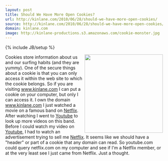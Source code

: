 ```yaml
---
layout: post
title: Should We Have More Open Cookies?
url: http://kinlane.com/2010/06/28/should-we-have-more-open-cookies/
source: http://kinlane.com/2010/06/28/should-we-have-more-open-cookies/
domain: kinlane.com
image: http://kinlane-productions.s3.amazonaws.com/cookie-monster.jpg
---
```

{% include JB/setup %}

<p>
     <img class="alignnone c1" title="Cookie Monster" src="http://kinlane-productions.s3.amazonaws.com/cookie-monster.jpg" alt="" width="250" align="right" />Cookies store information about us and our surfing habits (and they are yummy). One of the secure things about a cookie is that you can only access it within the web site to which the cookie belongs. So if you are visiting <a href="http://www.kinlane.com">www.kinlane.com</a> I can put a cookie on your computer, but only I can access it. I own the domain <a href="http://www.kinlane.com">www.kinlane.com</a> I just watched a movie on a famous band on <a href="http://www.netflix.com/" target="_blank">Netflix</a>. After watching I went to <a href="http://www.youtube.com">Youtube</a> to look up more videos on this band. Before I could watch my video on <a href="http://www.youtube.com/">Youtube</a>, I had to watch an advertisement trying to sell me <a href="http://www.netflix.com/" target="_blank">Netflix</a>. It seems like we should have a "header" or part of a cookie that any domain can read. So youtube.com could query netflix.com on my computer and see if I'm a Netflix member, or at the very least see I just came from Netflix. Just a thought.
</p>